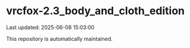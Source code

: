 # vrcfox-2.3_body_and_cloth_edition

Last updated: 2025-06-08 15:03:00

This repository is automatically maintained.
